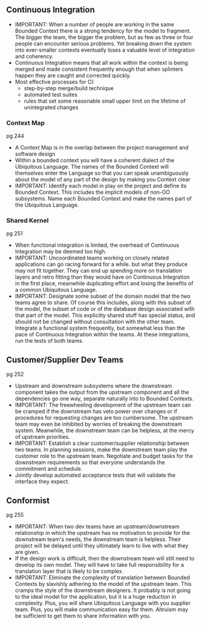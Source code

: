
## Continuous Integration

- IMPORTANT: When a number of people are working in the same Bounded Context there is a strong tendency for the model to fragment. The bigger the team, the bigger the problem, but as few as three or four people can encounter serious problems. Yet breaking down the system into ever-smaller contexts eventually loses a valuable level of integration and coherency.
- Continuous Integration means that all work within the context is being merged and made consistent frequently enough that when splinters happen they are caught and corrected quickly.
- Most effective processes for CI:
	- step-by-step merge/build technique
	- automated test suites
	- rules that set some reasonable small upper limit on the lifetime of unintegrated changes


### Context Map

pg 244

- A Context Map is in the overlap between the project management and software design
- Within a bounded context you will have a coherent dialect of the Ubiquitous Language. The names of the Bounded Context will themselves enter the Language so that you can speak unambiguously about the model of any part of the design by making you Context clear
- IMPORTANT: Identify each model in play on the project and define its Bounded Context. This includes the implicit models of non-OO subsystems. Name each Bounded Context and make the names part of the Ubiquitous Language.


### Shared Kernel

pg 251

- When functional integration is limited, the overhead of Continuous Integration may be deemed too high.
- IMPORTANT: Uncoordinated teams working on closely related applications can go racing forward for a while. but what they produce may not fit together. They can end up spending more on translation layers and retro fitting than they would have on Continuous Integration in the first place, meanwhile duplicating effort and losing the benefits of a common Ubiquitous Language.
- IMPORTANT: Designate some subset of the domain model that the two teams agree to share. Of course this includes, along with this subset of the model, the subset of code or of the database design associated with that part of the model. This explicitly shared stuff has special status, and should not be changed without consultation with the other team. Integrate a functional system frequently, but somewhat less than the pace of Continuous Integration within the teams. At these integrations, run the tests of both teams.


## Customer/Supplier Dev Teams

pg 252

- Upstream and downstream subsystems where the downstream component takes the output from the upstream component and all the dependencies go one way, separate naturally into to Bounded Contexts.
- IMPORTANT: The freewheeling development of the upstream team can be cramped if the downstream has veto power over changes or if procedures for requesting changes are too cumbersome. The upstream team may even be inhibited by worries of breaking the downstream system. Meanwhile, the downstream team can be helpless, at the mercy of upstream priorities.
- IMPORTANT: Establish a clear customer/supplier relationship between two teams. In planning sessions, make the downstream team play the customer role to the upstream team. Negotiate and budget tasks for the downstream requirements so that everyone understands the commitment and schedule.
- Jointly develop automated acceptance tests that will validate the interface they expect.


## Conformist

pg 255

- IMPORTANT: When two dev teams have an upstream/downstream relationship in which the upstream has no motivation to provide for the downstream team's needs, the downstream team is helpless. Their project will be delayed until they ultimately learn to live with what they are given.
- If the design work is difficult, then the downstream team will still need to develop its own model. They will have to take full responsibility for a translation layer that is likely to be complex.
- IMPORTANT: Eliminate the complexity of translation between Bounded Contexts by slavishly adhering to the model of the upstream team. This cramps the style of the downstream designers. It probably is not going to the ideal model for the application, but it is a huge reduction in complexity. Plus, you will share Ubiquitous Language with you supplier team. Plus, you will make communication easy for them. Altruism may be sufficient to get them to share information with you.